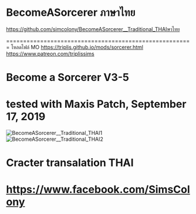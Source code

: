 # BecomeASorcerer ภาษาไทย
https://github.com/simcolony/BecomeASorcerer__Traditional_THAIษาไทย

=======================================================
โหลดไฟล์ MO
https://triplis.github.io/mods/sorcerer.html
https://www.patreon.com/triplissims
# Become a Sorcerer  V3-5
tested with Maxis Patch, September 17, 2019
=======================================================


![BecomeASorcerer__Traditional_THAI1](https://i.ytimg.com/vi/11zOPO44-8A/maxresdefault.jpg)
![BecomeASorcerer__Traditional_THAI2](http://thumbs.modthesims2.com/img/9/2/9/0/4/2/1/MTS_Triplis-1725232-banner-1.jpg)

Cracter transalation THAI  
===============================
https://www.facebook.com/SimsColony
=====================================
